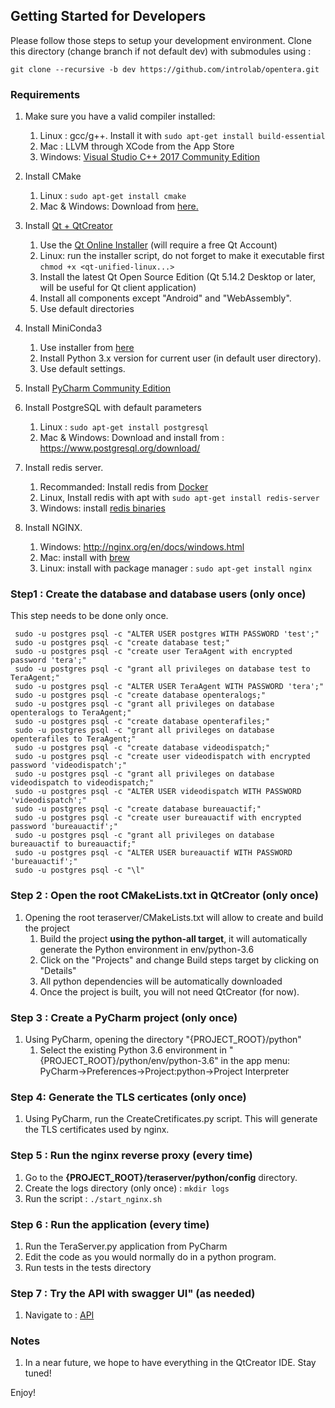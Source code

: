 ## Getting Started for Developers
Please follow those steps to setup your development environment. Clone this directory (change branch if not default dev) with submodules using :

```
git clone --recursive -b dev https://github.com/introlab/opentera.git
```

### Requirements
1.  Make sure you have a valid compiler installed:
    1.  Linux : gcc/g++. Install it with ```sudo apt-get install build-essential```
    2.  Mac : LLVM through XCode from the App Store
    3.  Windows: [Visual Studio C++ 2017 Community Edition](https://visualstudio.microsoft.com/fr/vs/older-downloads/)

2.  Install CMake
    1. Linux : ```sudo apt-get install cmake```
    2. Mac & Windows: Download from [here.](https://cmake.org/download/) 

3.  Install [Qt + QtCreator](https://www.qt.io/)
    1. Use the [Qt Online Installer](https://www.qt.io/download-open-source) (will require a free Qt Account)
    2. Linux: run the installer script, do not forget to make it executable first ```chmod +x <qt-unified-linux...>```
    3. Install the latest Qt Open Source Edition (Qt 5.14.2 Desktop or later, will be useful for Qt client application)
    4. Install all components except "Android" and "WebAssembly".
    5. Use default directories
 
4.  Install MiniConda3
    1. Use installer from [here](https://conda.io/miniconda.html)
    2. Install Python 3.x version for current user (in default user directory).
    3. Use default settings.
    
5.  Install [PyCharm Community Edition](https://www.jetbrains.com/pycharm/)

6.  Install PostgreSQL with default parameters
    1. Linux : ```sudo apt-get install postgresql```
    2. Mac & Windows: Download and install from : https://www.postgresql.org/download/
   
7.  Install redis server. 
    1. Recommanded: Install redis from [Docker](https://hub.docker.com/_/redis)
    2. Linux, Install redis with apt with `sudo apt-get install redis-server`
    3. Windows: install [redis binaries](https://github.com/MicrosoftArchive/redis/releases)
 
8. Install NGINX.
    1. Windows:  http://nginx.org/en/docs/windows.html
    2. Mac: install with [brew](https://brew.sh/index)
    3. Linux: install with package manager : ```sudo apt-get install nginx```

### Step1 : Create the database and database users (only once)
This step needs to be done only once.
   ```
	sudo -u postgres psql -c "ALTER USER postgres WITH PASSWORD 'test';"
	sudo -u postgres psql -c "create database test;" 
	sudo -u postgres psql -c "create user TeraAgent with encrypted password 'tera';"
	sudo -u postgres psql -c "grant all privileges on database test to TeraAgent;"
	sudo -u postgres psql -c "ALTER USER TeraAgent WITH PASSWORD 'tera';"
	sudo -u postgres psql -c "create database openteralogs;"
	sudo -u postgres psql -c "grant all privileges on database openteralogs to TeraAgent;"
	sudo -u postgres psql -c "create database openterafiles;"
	sudo -u postgres psql -c "grant all privileges on database openterafiles to TeraAgent;"
	sudo -u postgres psql -c "create database videodispatch;"
	sudo -u postgres psql -c "create user videodispatch with encrypted password 'videodispatch';"
	sudo -u postgres psql -c "grant all privileges on database videodispatch to videodispatch;"
	sudo -u postgres psql -c "ALTER USER videodispatch WITH PASSWORD 'videodispatch';"
	sudo -u postgres psql -c "create database bureauactif;"
	sudo -u postgres psql -c "create user bureauactif with encrypted password 'bureauactif';"
	sudo -u postgres psql -c "grant all privileges on database bureauactif to bureauactif;"
	sudo -u postgres psql -c "ALTER USER bureauactif WITH PASSWORD 'bureauactif';"
	sudo -u postgres psql -c "\l"
   ```
### Step 2 : Open the root CMakeLists.txt in QtCreator (only once)
1.  Opening the root teraserver/CMakeLists.txt will allow to create and build the project
    1. Build the project **using the python-all target**, it will automatically generate the Python environment in env/python-3.6
    2. Click on the "Projects" and change Build steps target by clicking on "Details"
    2. All python dependencies will be automatically downloaded
    3. Once the project is built, you will not need QtCreator (for now).
   
### Step 3 : Create a PyCharm project (only once)
1.  Using PyCharm, opening the directory "{PROJECT_ROOT}/python"
    1. Select the existing Python 3.6 environment in "{PROJECT_ROOT}/python/env/python-3.6" in the app menu: PyCharm->Preferences->Project:python->Project Interpreter
        
### Step 4: Generate the TLS certicates (only once)
1. Using PyCharm, run the CreateCretificates.py script. This will generate the TLS certificates used by nginx.

### Step 5 : Run the nginx reverse proxy (every time)
1. Go to the **{PROJECT_ROOT}/teraserver/python/config** directory.
2. Create the logs directory (only once) : ```mkdir logs```
3. Run the script : ```./start_nginx.sh```

### Step 6 : Run the application (every time)
1.  Run the TeraServer.py application from PyCharm
2.  Edit the code as you would normally do in a python program.
3.  Run tests in the tests directory

### Step 7 : Try the API with swagger UI" (as needed)
1. Navigate to : [API](https://localhost:40075/doc)

### Notes
1.  In a near future, we hope to have everything in the QtCreator IDE. Stay tuned!

Enjoy!    
